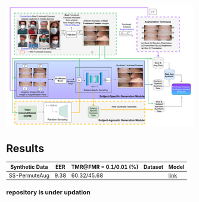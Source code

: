 ![main-figure](./imgs/main-figure.png)



# Results

| Synthetic Data | EER | TMR@FMR = 0.1/0.01 (%) | Dataset | Model |
|----------|----------|----------|----------|----------|
| SS-PermuteAug    | 9.38     | 60.32/45.68 |          |    [link](https://huggingface.co/abhi-td/synthetic-forehead-creases/tree/main/recognition/ss_permute_aug_adaface) |

### repository is under updation
